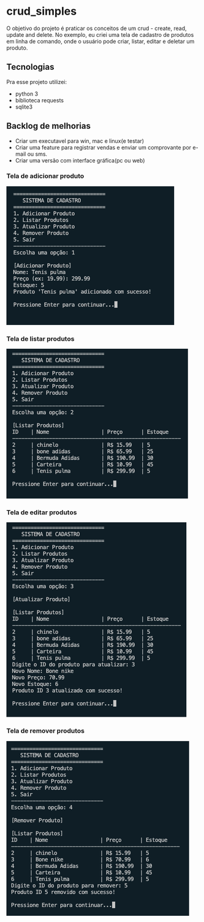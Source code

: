 # crud_simples
O objetivo do projeto é praticar os conceitos de um crud - create, read, update and delete.
No exemplo, eu criei uma tela de cadastro de produtos em linha de comando, onde o usuário pode criar, listar, editar e deletar um produto.

## Tecnologias

Pra esse projeto utilizei:
- python 3
- biblioteca requests
- sqlite3

## Backlog de melhorias
- Criar um executavel para win, mac e linux(e testar)
- Criar uma feature para registrar vendas e enviar um comprovante por e-mail ou sms.
- Criar uma versão com interface gráfica(pc ou web)

### Tela de adicionar produto
![Tela de adicionar produto](image.png)

### Tela de listar produtos
![Tela de listar produto](image-1.png)

### Tela de editar produtos
![Tela editar produto](image-2.png)

### Tela de remover produtos
![Tela remover produto](image-3.png)